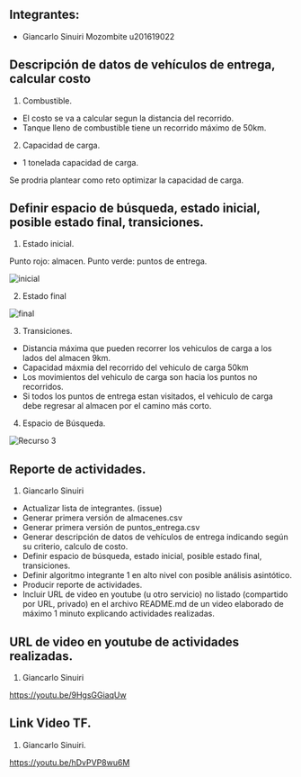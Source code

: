 ## Integrantes:

- Giancarlo Sinuiri Mozombite u201619022

## Descripción de datos de vehículos de entrega, calcular costo

1. Combustible.
  - El costo se va a calcular segun la distancia del recorrido.
  - Tanque lleno de combustible tiene un recorrido máximo de 50km.

2. Capacidad de carga.
  - 1 tonelada capacidad de carga.

   Se prodria plantear como reto optimizar la capacidad de carga.

## Definir espacio de búsqueda, estado inicial, posible estado final, transiciones.

1. Estado inicial.

Punto rojo: almacen.
Punto verde: puntos  de entrega.

![inicial](https://user-images.githubusercontent.com/71910095/135761979-a8ce2089-fb20-47ef-a88e-bc791dbe1fa1.PNG)

2. Estado final

![final](https://user-images.githubusercontent.com/71910095/135761999-fca6ae1b-0f02-4405-a441-7342623799d4.png)

3. Transiciones.

- Distancia máxima que pueden recorrer los vehiculos de carga a los lados del almacen 9km.
- Capacidad máxmia del recorrido del vehiculo de carga 50km
- Los movimientos del vehiculo de carga son hacia los puntos no recorridos.
- Si todos los puntos de entrega estan visitados, el vehiculo de carga debe regresar al almacen por el camino más corto.

4. Espacio de Búsqueda.

![Recurso 3](https://user-images.githubusercontent.com/71910095/135763317-dce967ed-37d8-4c5e-abf4-b5d7e6000f5b.png)

 ## Reporte de actividades.
 
 1. Giancarlo Sinuiri

- Actualizar lista de integrantes. (issue)
- Generar primera versión de almacenes.csv
- Generar primera versión de puntos_entrega.csv
- Generar descripción de datos de vehículos de entrega indicando según su criterio, calculo de costo.
- Definir espacio de búsqueda, estado inicial, posible estado final, transiciones.
- Definir algoritmo integrante 1 en alto nivel con posible análisis asintótico.
- Producir reporte de actividades.
- Incluir URL de video en youtube (u otro servicio) no listado (compartido por URL, privado) en el archivo README.md de un video elaborado de máximo 1 minuto explicando actividades realizadas.

## URL de video en youtube de actividades realizadas.

1. Giancarlo Sinuiri

https://youtu.be/9HgsGGiaqUw


## Link Video TF.

1. Giancarlo Sinuiri.

https://youtu.be/hDvPVP8wu6M
